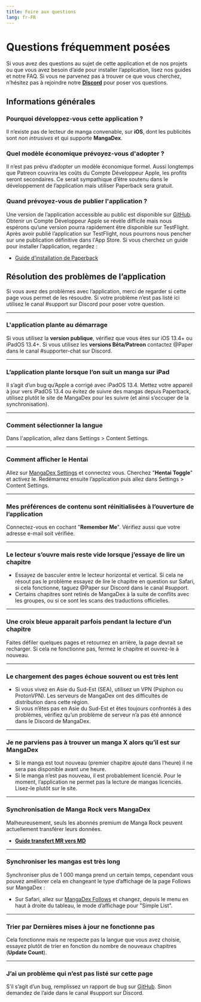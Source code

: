 ```yaml
---
title: Foire aux questions
lang: fr-FR
---
```


# Questions fréquemment posées
Si vous avez des questions au sujet de cette application et de nos projets ou que vous avez besoin d’aide pour installer l’application, lisez nos guides et notre FAQ. Si vous ne parvenez pas à trouver ce que vous cherchez, n’hésitez pas à rejoindre notre **[Discord](https://discord.gg/Ny83JV3)** pour poser vos questions.

## Informations générales
### Pourquoi développez-vous cette application ?
Il n’existe pas de lecteur de manga convenable, sur **iOS**, dont les publicités sont _non intrusives_ et qui supporte **MangaDex**.

### Quel modèle économique prévoyez-vous d'adopter ?
Il n’est pas prévu d’adopter un modèle économique formel. Aussi longtemps que Patreon couvrira les coûts du Compte Développeur Apple, les profits seront secondaires. Ce serait sympathique d’être soutenu dans le développement de l’application mais utiliser Paperback sera gratuit.

### Quand prévoyez-vous de publier l'application ?
Une version de l’application accessible au public est disponible sur [GitHub](https://github.com/FaizanDurrani/Paperback-Public/releases). Obtenir un Compte Développeur Apple se révèle difficile mais nous espérons qu’une version pourra rapidement être disponible sur TestFlight. Après avoir publié l’application sur TestFlight, nous pourrons nous pencher sur une publication définitive dans l'App Store. Si vous cherchez un guide pour installer l’application, regardez :

* [Guide d’installation de Paperback](/fr/help/guides/getting-started) 

## Résolution des problèmes de l’application
Si vous avez des problèmes avec l’application, merci de regarder si cette page vous permet de les résoudre. Si votre problème n’est pas listé ici utilisez le canal #support sur Discord pour poser votre question.

---

### L'application plante au démarrage
Si vous utilisez la **version publique**, vérifiez que vous êtes sur iOS 13.4+ ou iPadOS 13.4+. Si vous utilisez les **versions Bêta/Patreon** contactez @Paper dans le canal #supporter-chat sur Discord.

---

### L’application plante lorsque l’on suit un manga sur iPad
Il s’agit d’un bug qu’Apple a corrigé avec iPadOS 13.4. Mettez votre appareil à jour vers iPadOS 13.4 ou évitez de suivre des mangas depuis Paperback, utilisez plutôt le site de MangaDex pour les suivre (et ainsi s’occuper de la synchronisation).

---

### Comment sélectionner la langue
Dans l'application, allez dans Settings > Content Settings.

---

### Comment afficher le Hentai
Allez sur [MangaDex Settings](https://mangadex.org/settings) et connectez vous. Cherchez "**Hentai Toggle**" et activez le.
Redémarrez ensuite l’application puis allez dans Settings > Content Settings.

---

### Mes préférences de contenu sont réinitialisées à l’ouverture de l’application 
Connectez-vous en cochant "**Remember Me**". Vérifiez aussi que votre adresse e-mail soit vérifiée.

---

### Le lecteur s’ouvre mais reste vide lorsque j’essaye de lire un chapitre
 * Essayez de basculer entre le lecteur horizontal et vertical. Si cela ne résout pas le problème essayez de lire le chapitre en question sur Safari, si cela fonctionne, taguez @Paper sur Discord dans le canal #support.
 * Certains chapitres sont retirés de MangaDex à la suite de conflits avec les groupes, ou si ce sont les scans des traductions officielles.

---

### Une croix bleue apparait parfois pendant la lecture d’un chapitre
Faites défiler quelques pages et retournez en arrière, la page devrait se recharger. Si cela ne fonctionne pas, fermez le chapitre et ouvrez-le à nouveau.

---

### Le chargement des pages échoue souvent ou est très lent
 * Si vous vivez en Asie du Sud-Est (SEA), utilisez un VPN (Psiphon ou ProtonVPN). Les serveurs de MangaDex ont des difficultés de distribution dans cette région.
 * Si vous n’êtes pas en Asie du Sud-Est et êtes toujours confrontés à des problèmes, vérifiez qu’un problème de serveur n’a pas été annoncé dans le Discord de MangaDex.
 
---

### Je ne parviens pas à trouver un manga X alors qu’il est sur MangaDex
 * Si le manga est tout nouveau (premier chapitre ajouté dans l’heure) il ne sera pas disponible avant une heure. 
 * Si le manga n’est pas nouveau, il est probablement licencié. Pour le moment, l’application ne permet pas la lecture de mangas licenciés. Lisez-le plutôt sur le site.

---

### Synchronisation de Manga Rock vers MangaDex
Malheureusement, seuls les abonnés premium de Manga Rock peuvent actuellement transférer leurs données.

 * [**Guide transfert MR vers MD**](https://www.reddit.com/r/mangarockapp/comments/f89aie/tool_exporting_mr_favorites/)

---

### Synchroniser les mangas est très long
Synchroniser plus de 1 000 manga prend un certain temps, cependant vous pouvez améliorer cela en changeant le type d’affichage de la page Follows sur MangaDex :

 * Sur Safari, allez sur [MangaDex Follows](https://mangadex.org/follows/manga/) et changez, depuis le menu en haut à droite du tableau, le mode d’affichage pour "Simple List".

---

### Trier par Dernières mises à jour ne fonctionne pas
Cela fonctionne mais ne respecte pas la langue que vous avez choisie, essayez plutôt de trier en fonction du nombre de nouveaux chapitres (**Update Count**).

---

### J’ai un problème qui n’est pas listé sur cette page
S’il s’agit d’un bug, remplissez un rapport de bug sur [GitHub](https://github.com/Paperback-iOS/app/issues). Sinon demandez de l’aide dans le canal #support sur Discord.